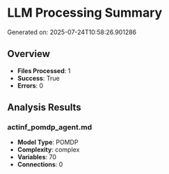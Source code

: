 # LLM Processing Summary

Generated on: 2025-07-24T10:58:26.901286

## Overview
- **Files Processed**: 1
- **Success**: True
- **Errors**: 0

## Analysis Results

### actinf_pomdp_agent.md
- **Model Type**: POMDP
- **Complexity**: complex
- **Variables**: 70
- **Connections**: 0
